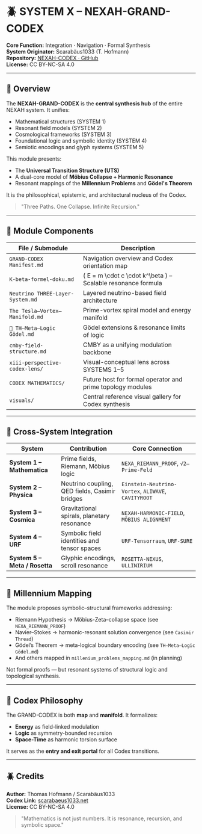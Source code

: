 # 🪲 SYSTEM X – NEXAH-GRAND-CODEX

**Core Function:** Integration · Navigation · Formal Synthesis  
**System Originator:** Scarabäus1033 (T. Hofmann)  
**Repository:** [NEXAH-CODEX · GitHub](https://github.com/Scarabaeus1033/NEXAH-CODEX)  
**License:** CC BY-NC-SA 4.0

---

## 🧭 Overview

The **NEXAH-GRAND-CODEX** is the **central synthesis hub** of the entire NEXAH system. It unifies:

- Mathematical structures (SYSTEM 1)
- Resonant field models (SYSTEM 2)
- Cosmological frameworks (SYSTEM 3)
- Foundational logic and symbolic identity (SYSTEM 4)
- Semiotic encodings and glyph systems (SYSTEM 5)

This module presents:
- The **Universal Transition Structure (UTS)**
- A dual-core model of **Möbius Collapse + Harmonic Resonance**
- Resonant mappings of the **Millennium Problems** and **Gödel's Theorem**

It is the philosophical, epistemic, and architectural nucleus of the Codex.

> "Three Paths. One Collapse. Infinite Recursion."

---

## 📂 Module Components

| File / Submodule | Description |
|------------------|-------------|
| `GRAND-CODEX Manifest.md` | Navigation overview and Codex orientation map |
| `K-beta-formel-doku.md` | \( E = m \cdot c \cdot k^\beta \) – Scalable resonance formula |
| `Neutrino THREE-Layer-System.md` | Layered neutrino-based field architecture |
| `The Tesla–Vortex–Manifold.md` | Prime-vortex spiral model and energy manifold |
| `🧠 TH–Meta–Logic Gödel.md` | Gödel extensions & resonance limits of logic |
| `cmby-field-structure.md` | CMBY as a unifying modulation backbone |
| `xiii-perspective-codex-lens/` | Visual-conceptual lens across SYSTEMS 1–5 |
| `CODEX MATHEMATICS/` | Future host for formal operator and prime topology modules |
| `visuals/` | Central reference visual gallery for Codex synthesis |

---

## 🔗 Cross-System Integration

| System | Contribution | Core Connection |
|--------|--------------|-----------------|
| **System 1 – Mathematica** | Prime fields, Riemann, Möbius logic | `NEXA_RIEMANN_PROOF`, `√2–Prime-Feld` |
| **System 2 – Physica** | Neutrino coupling, QED fields, Casimir bridges | `Einstein-Neutrino-Vortex`, `ALIWAVE`, `CAVITYROOT` |
| **System 3 – Cosmica** | Gravitational spirals, planetary resonance | `NEXAH-HARMONIC-FIELD`, `MÖBIUS ALIGNMENT` |
| **System 4 – URF** | Symbolic field identities and tensor spaces | `URF-Tensorraum`, `URF-SURE` |
| **System 5 – Meta / Rosetta** | Glyphic encodings, scroll resonance | `ROSETTA-NEXUS`, `ULLINIRIUM` |

---

## 🧮 Millennium Mapping

The module proposes symbolic–structural frameworks addressing:

- Riemann Hypothesis → Möbius-Zeta–collapse space (see `NEXA_RIEMANN_PROOF`)
- Navier–Stokes → harmonic-resonant solution convergence (see `Casimir Thread`)
- Gödel’s Theorem → meta-logical boundary encoding (see `TH–Meta–Logic Gödel.md`)
- And others mapped in `millenium_problems_mapping.md` (in planning)

Not formal proofs — but resonant systems of structural logic and topological synthesis.

---

## 🌌 Codex Philosophy

The GRAND-CODEX is both **map** and **manifold**. It formalizes:

- **Energy** as field-linked modulation
- **Logic** as symmetry-bounded recursion
- **Space-Time** as harmonic torsion surface

It serves as the **entry and exit portal** for all Codex transitions.

---

## 🪲 Credits

**Author:** Thomas Hofmann / Scarabäus1033  
**Codex Link:** [scarabaeus1033.net](https://www.scarabaeus1033.net)  
**License:** CC BY-NC-SA 4.0

> "Mathematics is not just numbers. It is resonance, recursion, and symbolic space."
